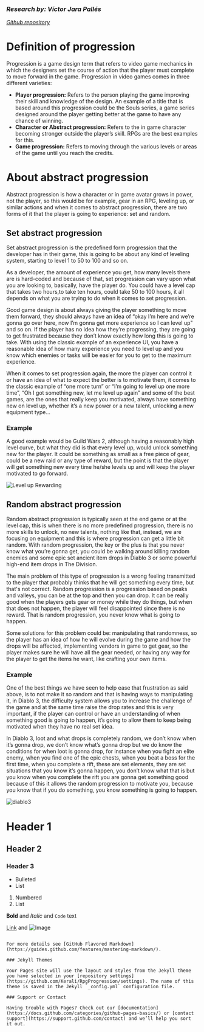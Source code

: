 ### _Research by: Víctor Jara Pallés_
_[Github repository](https://github.com/Kerali/RpgProgression)_

# Definition of progression

Progression is a game design term that refers to video game mechanics in which the designers set the course of action that the player must complete to move forward in the game.
Progression in video games comes in three different varieties:
- **Player progression:** Refers to the person playing the game improving their skill and knowledge of the design. An example of a title that is based around this progression could be the Souls series, a game series designed around the player getting better at the game to have any chance of winning.
- **Character or Abstract progression:** Refers to the in game character becoming stronger outside the player’s skill. RPGs are the best examples for this.
- **Game progression:** Refers to moving through the various levels or areas of the game until you reach the credits.

# About abstract progression

Abstract progression is how a character or in game avatar grows in power, not the player, so this would be for example, gear in an RPG, leveling up, or similar actions and when it comes to abstract progression, there are two forms of it that the player is going to experience: set and random.

## Set abstract progression

Set abstract progression is the predefined form progression that the developer has in their game, this is going to be about any kind of leveling system, starting to level 1 to 50 to 100 and so on. 

As a developer, the amount of experience you get, how many levels there are is hard-coded and because of that, set progression can vary upon what you are looking to, basically, have the player do. You could have a level cap that takes two hours,to take ten hours, could take 50 to 100 hours, it all depends on what you are trying to do when it comes to set progression. 

Good game design is about always giving the player something to move them forward, they should always have an idea of “okay I’m here and we’re gonna go over here, now I’m gonna get more experience so I can level up" and so on. If the player has no idea how they’re progressing, they are going to get frustrated because they don’t know exactly how long this is going to take. With using the classic example of an experience UI, you have a reasonable idea of how many experience you need to level up and you know which enemies or tasks will be easier for you to get to the maximum experience. 

When it comes to set progression again, the more the player can control it or have an idea of what to expect the better is to motivate them, it comes to the classic example of “one more turn” or “I’m going to level up one more time”, “Oh I got something new, let me level up again” and some of the best games, are the ones that really keep you motivated, always have something new on level up, whether it’s a new power or a new talent, unlocking a new equipment type...

### Example

A good example would be Guild Wars 2, although having a reasonably high level curve, but what they did is that every level up, would unlock something new for the player. It could be something as small as a free piece of gear, could be a new raid or any type of reward, but the point is that the player will get something new every time he/she levels up and will keep the player motivated to go forward.

![Level up Rewarding](https://user-images.githubusercontent.com/60964478/109808960-0affbb80-7c28-11eb-8670-dfcbc99a8ea2.jpg)

## Random abstract progression

Random abstract progression is typically seen at the end game or at the level cap, this is when there is no more predefined progression, there is no more skills to unlock, no new talents, nothing like that, instead, we are focusing on equipment and this is where progression can get a little bit random. 
With random progression, the key or the plus is that you never know what you’re gonna get, you could be walking around killing random enemies and some epic set ancient item drops in Diablo 3 or some powerful high-end item drops in The Division. 

The main problem of this type of progression is a wrong feeling transmitted to the player that probably thinks that he will get something every time, but that's not correct. Random progression is a progression based on peaks and valleys, you can be at the top and then you can drop. It can be really good when the players gets gear or money while they do things, but when that does not happen, the player will feel disappointed since there is no reward. That is random progression, you never know what is going to happen.

Some solutions for this problem could be: manipulating that randomness, so the player has an idea of how he will evolve during the game and how the drops will be affected, implementing vendors in game to get gear, so the player makes sure he will have all the gear needed, or having any way for the player to get the items he want, like crafting your own items.


### Example
One of the best things we have seen to help ease that frustration as said above, is to not make it so random and that is having ways to manipulating it, in Diablo 3, the difficulty system allows you to increase the challenge of the game and at the same time raise the drop rates and this is very important, if the player can control or have an  understanding of when something good is going to happen, it’s going to  allow them to keep being motivated when they have no real set idea. 

In Diablo 3, loot and what drops is completely random, we don’t know when it’s gonna drop, we don’t know what’s gonna drop but we do know the conditions for when loot  is gonna drop, for instance when you fight an elite enemy, when you find one of the epic chests, when you beat a boss for the first time, when you complete a rift, these are set elements, they are set situations that you know it’s gonna happen, you don’t know what that is but you know when you complete the rift you are gonna get something good because  of this it allows the random progression to motivate you, because you know that if you do something, you know something is going to happen.

![diablo3](https://user-images.githubusercontent.com/60964478/109810884-67fc7100-7c2a-11eb-8d49-2c2adc947b81.jpg)

# Header 1
## Header 2
### Header 3

- Bulleted
- List

1. Numbered
2. List

**Bold** and _Italic_ and `Code` text

[Link](url) and ![Image](src)
```

For more details see [GitHub Flavored Markdown](https://guides.github.com/features/mastering-markdown/).

### Jekyll Themes

Your Pages site will use the layout and styles from the Jekyll theme you have selected in your [repository settings](https://github.com/Kerali/RpgProgression/settings). The name of this theme is saved in the Jekyll `_config.yml` configuration file.

### Support or Contact

Having trouble with Pages? Check out our [documentation](https://docs.github.com/categories/github-pages-basics/) or [contact support](https://support.github.com/contact) and we’ll help you sort it out.
